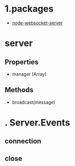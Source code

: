 # 1.packages
- [node-websocket-server](https://www.npmjs.com/package/node-websocket-server)

# server

## Properties
- manager [Array]

## Methods
- broadcast(message)

# . Server.Events
## connection
## close

